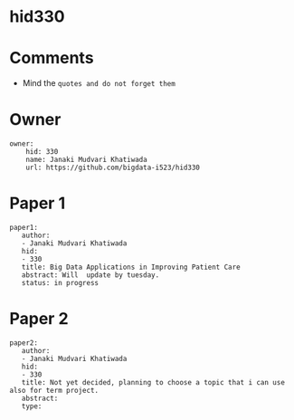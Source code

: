 # hid330
# Comments

* Mind the ```quotes and do not forget them```
 

# Owner

```
owner: 
    hid: 330
    name: Janaki Mudvari Khatiwada
    url: https://github.com/bigdata-i523/hid330
```

# Paper 1

```
paper1: 
   author: 
   - Janaki Mudvari Khatiwada
   hid:
   - 330
   title: Big Data Applications in Improving Patient Care
   abstract: Will  update by tuesday.
   status: in progress
```
   
# Paper 2

```
paper2: 
   author: 
   - Janaki Mudvari Khatiwada
   hid:
   - 330
   title: Not yet decided, planning to choose a topic that i can use also for term project.
   abstract: 
   type: 
```


   
